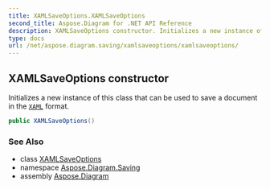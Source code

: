 ```yaml
---
title: XAMLSaveOptions.XAMLSaveOptions
second_title: Aspose.Diagram for .NET API Reference
description: XAMLSaveOptions constructor. Initializes a new instance of this class that can be used to save a document in the XAML format
type: docs
url: /net/aspose.diagram.saving/xamlsaveoptions/xamlsaveoptions/
---
```

## XAMLSaveOptions constructor

Initializes a new instance of this class that can be used to save a document in the [`XAML`](../../../aspose.diagram/savefileformat/) format.

```csharp
public XAMLSaveOptions()
```

### See Also

* class [XAMLSaveOptions](../)
* namespace [Aspose.Diagram.Saving](../../xamlsaveoptions/)
* assembly [Aspose.Diagram](../../../)


